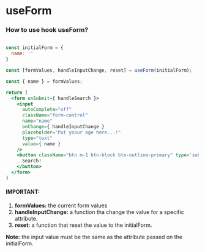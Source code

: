 # useForm

### How to use hook useForm?

```jsx

const initialForm = {
  name: ''
}

const [formValues, handleInputChange, reset] = useForm(initialForm);

const { name } = formValues;

return (
  <form onSubmit={ handleSearch }>
    <input
      autoComplete="off"
      className="form-control"
      name="name"
      onChange={ handleInputChange }
      placeholder="Put yoour age here...!"
      type="text"
      value={ name }
    />
    <button className="btn m-1 btn-block btn-outline-primary" type='submit'>
      Search!
    </button>
  </form>
)
```
#### IMPORTANT:

1. **formValues:** the current form values
2. **handleInputChange:** a function tha change the value for a specific attribute.
3. **reset:** a function that reset the value to the initialForm.

**Note:** the input value must be the same as the attribute passed on the initialForm.
